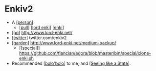 # Enkiv2

- A [[person]].
  - [[pull]] [[lord enki]] [[enki]]
- [[go]] http://www.lord-enki.net/
- [[twitter]] twitter.com/enkiv2
- [[garden]] http://www.lord-enki.net/medium-backup/
  - [[special]] https://github.com/flancian/agora/blob/master/bin/special/clone-enki.sh
- Recommended [[bolo'bolo]] to me, and [[Seeing like a State]].

[//begin]: # "Autogenerated link references for markdown compatibility"
[person]: person "Person"
[pull]: pull "Pull"
[lord enki]: lord-enki "Lord Enki"
[enki]: enki "Enki"
[go]: go "Go"
[twitter]: twitter "Twitter"
[garden]: garden "Garden"
[bolo'bolo]: bolo'bolo "Bolo'bolo"
[Seeing like a State]: seeing-like-a-state "Seeing Like a State"
[//end]: # "Autogenerated link references"

